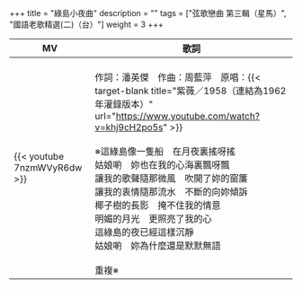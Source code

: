 +++
title = "綠島小夜曲"
description = ""
tags = ["弦歌戀曲 第三輯（星馬）", "國語老歌精選(二)（台）"]
weight = 3
+++

MV  | 歌詞  
--------------|-------
{{< youtube 7nzmWVyR6dw >}}|<br/>作詞：潘英傑　作曲：周藍萍　原唱：{{< target-blank title="紫薇／1958（連結為1962年灌錄版本）" url="https://www.youtube.com/watch?v=khj9cH2po5s" >}}<br/><br/>※這綠島像一隻船　在月夜裏搖呀搖<br/>姑娘喲　妳也在我的心海裏飄呀飄<br/>讓我的歌聲隨那微風　吹開了妳的窗簾<br/>讓我的衷情隨那流水　不斷的向妳傾訴<br/>椰子樹的長影　掩不住我的情意<br/>明媚的月光　更照亮了我的心<br/>這綠島的夜已經這樣沉靜<br/>姑娘喲　妳為什麼還是默默無語<br/><br/>重複※